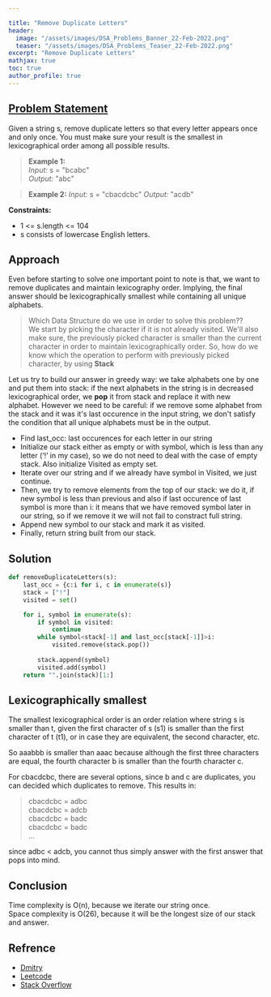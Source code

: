```yaml
---

title: "Remove Duplicate Letters"
header:
  image: "/assets/images/DSA_Problems_Banner_22-Feb-2022.png"
  teaser: "/assets/images/DSA_Problems_Teaser_22-Feb-2022.png"
excerpt: "Remove Duplicate Letters"
mathjax: true
toc: true
author_profile: true
---
```


## [Problem Statement](https://leetcode.com/problems/remove-duplicate-letters/)

Given a string s, remove duplicate letters so that every letter appears once and only once. You must make sure your result is the smallest in lexicographical order among all possible results.
> **Example 1:** <br />
*Input:* s = "bcabc"<br />
*Output:* "abc"<br />

> **Example 2:**
*Input:* s = "cbacdcbc"
*Output:* "acdb"<br />


**Constraints:**
* 1 <= s.length <= 104
* s consists of lowercase English letters.

## Approach

Even before starting to solve one important point to note is that, we want to remove duplicates and maintain lexicography order. Implying, the final answer should be lexicographically smallest while containing all unique alphabets.

> Which Data Structure do we use in order to solve this problem??<br />
We start by picking the character if it is not already visited. We'll also make sure, the previously picked character is smaller than the current character in order to maintain lexicographically order. So, how do we know which the operation to perform with previously picked character, by using **Stack**

Let us try to build our answer in greedy way: we take alphabets one by one and put them into stack: if the next alphabets in the string is in decreased lexicographical order, we **pop** it from stack and replace it with new alphabet. However we need to be careful: if we remove some alphabet from the stack and it was it's last occurence in the input string, we don't satisfy the condition that all unique alphabets must be in the output. 

* Find last_occ: last occurences for each letter in our string
* Initialize our stack either as empty or with symbol, which is less than any letter (‘!’ in my case), so we do not need to deal with the case of empty stack. Also initialize Visited as empty set.
* Iterate over our string and if we already have symbol in Visited, we just continue.
* Then, we try to remove elements from the top of our stack: we do it, if new symbol is less than previous and also if last occurence of last symbol is more than i: it means that we have removed symbol later in our string, so if we remove it we will not fail to constract full string.
* Append new symbol to our stack and mark it as visited.
* Finally, return string built from our stack.



## Solution
```python
def removeDuplicateLetters(s):
    last_occ = {c:i for i, c in enumerate(s)}
    stack = ["!"]
    visited = set()

    for i, symbol in enumerate(s):
        if symbol in visited:
            continue
        while symbol<stack[-1] and last_occ[stack[-1]]>i:
            visited.remove(stack.pop())
        
        stack.append(symbol)
        visited.add(symbol)
    return "".join(stack)[1:]

```

## Lexicographically smallest
The smallest lexicographical order is an order relation where string s is smaller than t, given the first character of s (s1) is smaller than the first character of t (t1), or in case they are equivalent, the second character, etc.

So aaabbb is smaller than aaac because although the first three characters are equal, the fourth character b is smaller than the fourth character c.

For cbacdcbc, there are several options, since b and c are duplicates, you can decided which duplicates to remove. This results in:

> cbacdcbc = adbc <br />
cbacdcbc = adcb<br />
cbacdcbc = badc<br />
cbacdcbc = badc<br />
...<br />

since adbc < adcb, you cannot thus simply answer with the first answer that pops into mind.


## Conclusion
Time complexity is O(n), because we iterate our string once.<br /> Space complexity is O(26), because it will be the longest size of our stack and answer.

## Refrence
* [Dmitry](https://flykiller.github.io/leetcode/0316.html)
* [Leetcode](https://leetcode.com/problems/remove-duplicate-letters/discuss/1859410/JavaC%2B%2B-DETAILED-%2B-VISUALLY-EXPLAINED-!!)
* [Stack Overflow](https://stackoverflow.com/questions/34531748/how-to-get-the-smallest-in-lexicographical-order)